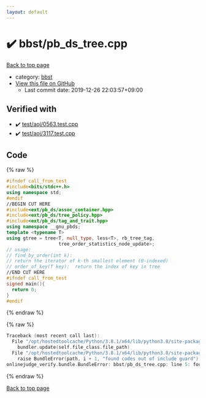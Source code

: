 ```yaml
---
layout: default
---
```


<!-- mathjax config similar to math.stackexchange -->
<script type="text/javascript" async
  src="https://cdnjs.cloudflare.com/ajax/libs/mathjax/2.7.5/MathJax.js?config=TeX-MML-AM_CHTML">
</script>
<script type="text/x-mathjax-config">
  MathJax.Hub.Config({
    TeX: { equationNumbers: { autoNumber: "AMS" }},
    tex2jax: {
      inlineMath: [ ['$','$'] ],
      processEscapes: true
    },
    "HTML-CSS": { matchFontHeight: false },
    displayAlign: "left",
    displayIndent: "2em"
  });
</script>

<script type="text/javascript" src="https://cdnjs.cloudflare.com/ajax/libs/jquery/3.4.1/jquery.min.js"></script>
<script src="https://cdn.jsdelivr.net/npm/jquery-balloon-js@1.1.2/jquery.balloon.min.js" integrity="sha256-ZEYs9VrgAeNuPvs15E39OsyOJaIkXEEt10fzxJ20+2I=" crossorigin="anonymous"></script>
<script type="text/javascript" src="../../assets/js/copy-button.js"></script>
<link rel="stylesheet" href="../../assets/css/copy-button.css" />


# :heavy_check_mark: bbst/pb_ds_tree.cpp

<a href="../../index.html">Back to top page</a>

* category: <a href="../../index.html#d342894e126a2cdd0812cd3a6c903bbd">bbst</a>
* <a href="{{ site.github.repository_url }}/blob/master/bbst/pb_ds_tree.cpp">View this file on GitHub</a>
    - Last commit date: 2019-12-26 22:03:57+09:00




## Verified with

* :heavy_check_mark: <a href="../../verify/test/aoj/0563.test.cpp.html">test/aoj/0563.test.cpp</a>
* :heavy_check_mark: <a href="../../verify/test/aoj/3117.test.cpp.html">test/aoj/3117.test.cpp</a>


## Code

<a id="unbundled"></a>
{% raw %}
```cpp
#ifndef call_from_test
#include<bits/stdc++.h>
using namespace std;
#endif
//BEGIN CUT HERE
#include<ext/pb_ds/assoc_container.hpp>
#include<ext/pb_ds/tree_policy.hpp>
#include<ext/pb_ds/tag_and_trait.hpp>
using namespace __gnu_pbds;
template <typename T>
using gtree = tree<T, null_type, less<T>, rb_tree_tag,
                   tree_order_statistics_node_update>;
// usage:
// find_by_order(int k):
// return the iterator of k-th smallest element (0-indexed)
// order_of_key(T key):  return the index of key in tree
//END CUT HERE
#ifndef call_from_test
signed main(){
  return 0;
}
#endif

```
{% endraw %}

<a id="bundled"></a>
{% raw %}
```cpp
Traceback (most recent call last):
  File "/opt/hostedtoolcache/Python/3.8.1/x64/lib/python3.8/site-packages/onlinejudge_verify/docs.py", line 340, in write_contents
    bundler.update(self.file_class.file_path)
  File "/opt/hostedtoolcache/Python/3.8.1/x64/lib/python3.8/site-packages/onlinejudge_verify/bundle.py", line 123, in update
    raise BundleError(path, i + 1, "found codes out of include guard")
onlinejudge_verify.bundle.BundleError: bbst/pb_ds_tree.cpp: line 5: found codes out of include guard

```
{% endraw %}

<a href="../../index.html">Back to top page</a>

